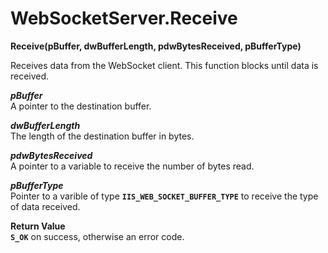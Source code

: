 # WebSocketServer.Receive

**Receive(pBuffer, dwBufferLength, pdwBytesReceived, pBufferType)**

Receives data from the WebSocket client. This function blocks until data is received.

***pBuffer***  
A pointer to the destination buffer.

***dwBufferLength***  
The length of the destination buffer in bytes.

***pdwBytesReceived***  
A pointer to a variable to receive the number of bytes read.

***pBufferType***  
Pointer to a varible of type **`IIS_WEB_SOCKET_BUFFER_TYPE`** to receive the type of data received.

**Return Value**  
**`S_OK`** on success, otherwise an error code.

